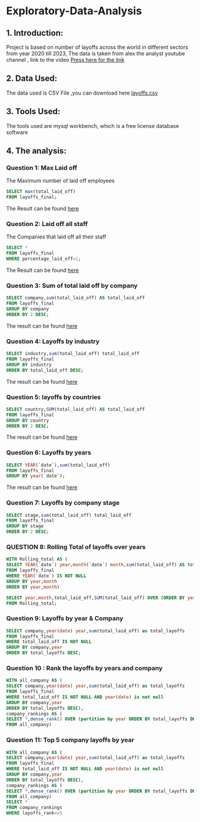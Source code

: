# Exploratory-Data-Analysis

## 1. Introduction:

Project is based on number of layoffs across the world in different sectors from year 2020 till 2023, The data is taken from alex the analyst youtube channel , link to the video [Press here for the link](https://www.youtube.com/watch?v=QYd-RtK58VQ&t=563s)

## 2. Data Used:

The data used is CSV File ,you can download here [layoffs.csv](https://github.com/theatallah/Exploratory-Data-Analysis/tree/main/CSV%20Files)

## 3. Tools Used:

The tools used are mysql workbench, which is a free license database software

## 4. The analysis:

### Question 1: Max Laid off

The Maximum number of laid off employees 

``` SQL
SELECT max(total_laid_off)
FROM layoffs_final;
```
The Result can be found [here](https://github.com/theatallah/Exploratory-Data-Analysis/blob/main/Questions%20snapshots/question%201.jpg)

### Question 2: Laid off all staff

The Companies that laid off all their staff

``` SQL
SELECT *
FROM layoffs_final
WHERE percentage_laid_off=1;
```
The Result can be found [here](https://github.com/theatallah/Exploratory-Data-Analysis/blob/main/Questions%20snapshots/question%202.jpg)

### Question 3: Sum of total laid off by company

```SQL
SELECT company,sum(total_laid_off) AS total_laid_off
FROM layoffs_final
GROUP BY company
ORDER BY 2 DESC;
```
The result can be found [here](https://github.com/theatallah/Exploratory-Data-Analysis/blob/main/Questions%20snapshots/question%203.jpg)
### Question 4: Layoffs by industry

```SQL
SELECT industry,sum(total_laid_off) total_laid_off
FROM layoffs_final
GROUP BY industry
ORDER BY total_laid_off DESC;
```
The result can be found [here](https://github.com/theatallah/Exploratory-Data-Analysis/blob/main/Questions%20snapshots/question%204.jpg)
### Question 5: layoffs by countries

```SQL
SELECT country,SUM(total_laid_off) AS total_laid_off
FROM layoffs_final
GROUP BY country	
ORDER BY 2 DESC;
```
The result can be found [here](https://github.com/theatallah/Exploratory-Data-Analysis/blob/main/Questions%20snapshots/question%205.jpg)
### Question 6: Layoffs by years

```SQL
SELECT YEAR(`date`),sum(total_laid_off)
FROM layoffs_final
GROUP BY year(`date`);
```
The result can be found [here](https://github.com/theatallah/Exploratory-Data-Analysis/blob/main/Questions%20snapshots/question%206.jpg)
### Question 7: Layoffs by company stage

```SQL
SELECT stage,sum(total_laid_off) total_laid_off
FROM layoffs_final
GROUP BY stage
ORDER BY 2 DESC;
```

### QUESTION 8: Rolling Total of layoffs over years

```SQL
WITH Rolling_total AS (
SELECT YEAR(`date`) year,month(`date`) month,sum(total_laid_off) AS total_laid_off
FROM layoffs_final
WHERE YEAR(`date`) IS NOT NULL
GROUP BY year,month
ORDER BY year,month)

SELECT year,month,total_laid_off,SUM(total_laid_off) OVER (ORDER BY year,month) AS Rolling_total_layoffs
FROM Rolling_total;
```

### Question 9: Layoffs by year & Company

```SQL
SELECT company,year(date) year,sum(total_laid_off) as total_layoffs
FROM layoffs_final
WHERE total_laid_off IS NOT NULL
GROUP BY company,year
ORDER BY total_layoffs DESC;
```

### Question 10 : Rank the layoffs by years and company

```SQL
WITH all_company AS (
SELECT company,year(date) year,sum(total_laid_off) as total_layoffs
FROM layoffs_final
WHERE total_laid_off IS NOT NULL AND year(date) is not null
GROUP BY company,year
ORDER BY total_layoffs DESC),
company_rankings AS (
SELECT *,dense_rank() OVER (partition by year ORDER BY total_layoffs DESC) AS layoffs_rank
FROM all_company)
```

### Question 11: Top 5 company layoffs by year

```SQL
WITH all_company AS (
SELECT company,year(date) year,sum(total_laid_off) as total_layoffs
FROM layoffs_final
WHERE total_laid_off IS NOT NULL AND year(date) is not null
GROUP BY company,year
ORDER BY total_layoffs DESC),
company_rankings AS (
SELECT *,dense_rank() OVER (partition by year ORDER BY total_layoffs DESC) AS layoffs_rank
FROM all_company)
SELECT *
FROM company_rankings
WHERE layoffs_rank<=5
```
